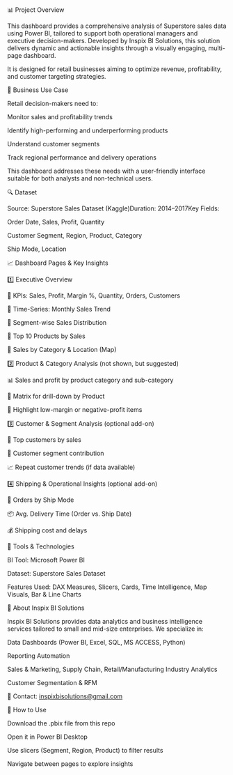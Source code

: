 📊 Project Overview

This dashboard provides a comprehensive analysis of Superstore sales data using Power BI, tailored to support both operational managers and executive decision-makers. Developed by Inspix BI Solutions, this solution delivers dynamic and actionable insights through a visually engaging, multi-page dashboard.

It is designed for retail businesses aiming to optimize revenue, profitability, and customer targeting strategies.

🏢 Business Use Case

Retail decision-makers need to:

Monitor sales and profitability trends

Identify high-performing and underperforming products

Understand customer segments

Track regional performance and delivery operations

This dashboard addresses these needs with a user-friendly interface suitable for both analysts and non-technical users.

🔍 Dataset

Source: Superstore Sales Dataset (Kaggle)Duration: 2014–2017Key Fields:

Order Date, Sales, Profit, Quantity

Customer Segment, Region, Product, Category

Ship Mode, Location

📈 Dashboard Pages & Key Insights

1️⃣ Executive Overview

🔹 KPIs: Sales, Profit, Margin %, Quantity, Orders, Customers

🔹 Time-Series: Monthly Sales Trend

🔹 Segment-wise Sales Distribution

🔹 Top 10 Products by Sales

🔹 Sales by Category & Location (Map)

2️⃣ Product & Category Analysis (not shown, but suggested)

📊 Sales and profit by product category and sub-category

🧾 Matrix for drill-down by Product

🛑 Highlight low-margin or negative-profit items

3️⃣ Customer & Segment Analysis (optional add-on)

👥 Top customers by sales

🎯 Customer segment contribution

📈 Repeat customer trends (if data available)

4️⃣ Shipping & Operational Insights (optional add-on)

🚚 Orders by Ship Mode

📦 Avg. Delivery Time (Order vs. Ship Date)

💰 Shipping cost and delays

🧰 Tools & Technologies

BI Tool: Microsoft Power BI

Dataset: Superstore Sales Dataset

Features Used: DAX Measures, Slicers, Cards, Time Intelligence, Map Visuals, Bar & Line Charts

💼 About Inspix BI Solutions

Inspix BI Solutions provides data analytics and business intelligence services tailored to small and mid-size enterprises. We specialize in:

Data Dashboards (Power BI, Excel, SQL, MS ACCESS, Python)

Reporting Automation

Sales & Marketing, Supply Chain, Retail/Manufacturing Industry Analytics

Customer Segmentation & RFM

📧 Contact: inspixbisolutions@gmail.com

🚀 How to Use

Download the .pbix file from this repo

Open it in Power BI Desktop

Use slicers (Segment, Region, Product) to filter results

Navigate between pages to explore insights
